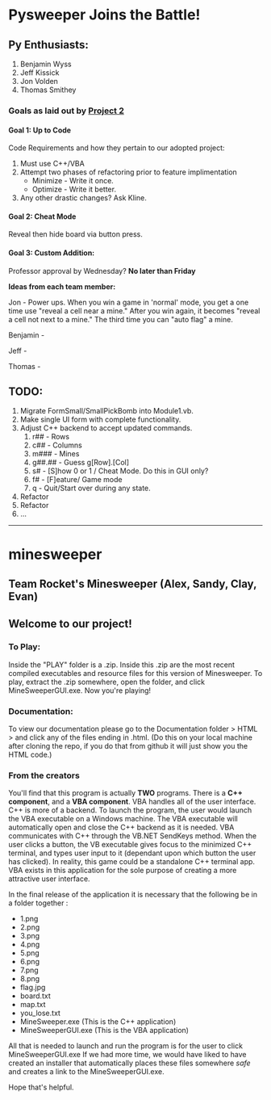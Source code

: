 # Pysweeper Joins the Battle!

## Py Enthusiasts:

1. Benjamin Wyss
2. Jeff Kissick
3. Jon Volden
4. Thomas Smithey

### Goals as laid out by [Project 2](https://canvas.instructure.com/courses/1516832/assignments/10826093)

#### Goal 1: Up to Code

Code Requirements and how they pertain to our adopted project:
1. Must use C++/VBA
2. Attempt two phases of refactoring prior to feature implimentation
    * Minimize - Write it once.
    * Optimize - Write it better.
3. Any other drastic changes? Ask Kline.

#### Goal 2: Cheat Mode

Reveal then hide board via button press.

#### Goal 3: Custom Addition:

Professor approval by Wednesday? __No later than Friday__

__Ideas from each team member:__

Jon - Power ups. When you win a game in 'normal' mode, you get a one time use "reveal a cell near a mine." After you win again, it becomes "reveal a cell not next to a mine." The third time you can "auto flag" a mine.

Benjamin - 

Jeff - 

Thomas - 

## TODO:

1. Migrate FormSmall/SmallPickBomb into Module1.vb.
2. Make single UI form with complete functionality.
3. Adjust C++ backend to accept updated commands.
   1. r## - Rows 
   2. c## - Columns 
   3. m### - Mines
   4. g##.## - Guess g[Row].[Col]
   4. s# - [S]how 0 or 1 / Cheat Mode. Do this in GUI only?
   5. f# - [F]eature/ Game mode
   6. q - Quit/Start over during any state.
4. Refactor
5. Refactor
6. ...


----

# minesweeper
## Team Rocket's Minesweeper (Alex, Sandy, Clay, Evan)

## Welcome to our project! 

### To Play:
Inside the "PLAY" folder is a .zip. Inside this .zip are the most recent compiled executables and resource files for
this version of Minesweeper. To play, extract the .zip somewhere, open the folder, and click MineSweeperGUI.exe.
Now you're playing!

### Documentation:
To view our documentation please go to the Documentation folder > HTML > and click any of the files ending in .html.
(Do this on your local machine after cloning the repo, if you do that from github it will just show you the
HTML code.)

### From the creators
You'll find that this program is actually **TWO** programs. There is a **C++ component**, and a **VBA component**.
VBA handles all of the user interface. C++ is more of a backend. To launch the program, the user would launch the
VBA executable on a Windows machine. The VBA executable will automatically open and close the C++ backend as it is needed.
VBA communicates with C++ through the VB.NET SendKeys method. When the user clicks a button, the VB executable gives focus to the
minimized C++ terminal, and types user input to it (dependant upon which button the user has clicked). In reality, this game could be a
standalone C++ terminal app. VBA exists in this application for the sole purpose of creating a more attractive user interface. 

In the final release of the application it is necessary that the following be in a folder together :
* 1.png
* 2.png
* 3.png
* 4.png
* 5.png
* 6.png
* 7.png
* 8.png
* flag.jpg
* board.txt
* map.txt
* you_lose.txt
* MineSweeper.exe (This is the C++ application)
* MineSweeperGUI.exe (This is the VBA application)

All that is needed to launch and run the program is for the user to click MineSweeperGUI.exe
If we had more time, we would have liked to have created an installer that automatically places these files somewhere *safe* and
creates a link to the MineSweeperGUI.exe.

Hope that's helpful.
